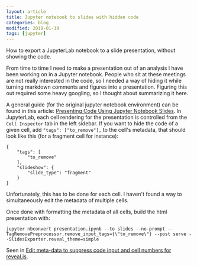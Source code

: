 ```yaml
---
layout: article
title: Jupyter notebook to slides with hidden code
categories: blog
modified: 2019-01-19
tags: [jupyter]
---
```


How to export a JupyterLab notebook to a slide presentation, without showing the code.

From time to time I need to make a presentation out of an analysis I have been working on in a Jupyter notebook. People who sit at these meetings are not really interested in the code, so I needed a way of hiding it while turning markdown comments and figures into a presentation. Figuring this out required some heavy googling, so I thought about summarizing it here.

A general guide (for the original jupyter notebook environment) can be found in this article: [Presenting Code Using Jupyter Notebook Slides](https://medium.com/@mjspeck/presenting-code-using-jupyter-notebook-slides-a8a3c3b59d67). In JupyterLab, each cell rendering for the presentation is controlled from the `Cell Inspector` tab in the left sidebar. If you want to hide the code of a given cell, add `"tags": ["to_remove"],` to the cell's metadata, that should look like this (for a fragment cell for instance):

```
{
    "tags": [
        "to_remove"
    ],
    "slideshow": {
        "slide_type": "fragment"
    }
}
```

Unfortunately, this has to be done for each cell. I haven't found a way to simultaneously edit the metadata of multiple cells.

Once done with formatting the metadata of all cells, build the html presentation with:

```
jupyter nbconvert presentation.ipynb --to slides --no-prompt --TagRemovePreprocessor.remove_input_tags={\"to_remove\"} --post serve --SlidesExporter.reveal_theme=simple
```

Seen in [ Edit meta-data to suppress code input and cell numbers for reveal.js](https://github.com/jupyterlab/jupyterlab/issues/4100#issuecomment-370938358).
